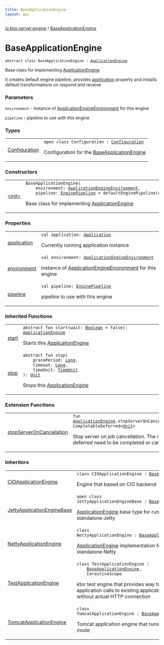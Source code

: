 ```yaml
---
title: BaseApplicationEngine - 
layout: api
---
```


<div class='api-docs-breadcrumbs'><a href="../index.html">io.ktor.server.engine</a> / <a href="./index.html">BaseApplicationEngine</a></div>

# BaseApplicationEngine

<div class="signature"><code><span class="keyword">abstract</span> <span class="keyword">class </span><span class="identifier">BaseApplicationEngine</span>&nbsp;<span class="symbol">:</span>&nbsp;<a href="../-application-engine/index.html"><span class="identifier">ApplicationEngine</span></a></code></div>

Base class for implementing <a href="../-application-engine/index.html">ApplicationEngine</a>

It creates default engine pipeline, provides <a href="application.html">application</a> property and installs default transformations
on respond and receive

### Parameters

<code>environment</code> - instance of <a href="../-application-engine-environment/index.html">ApplicationEngineEnvironment</a> for this engine

<code>pipeline</code> - pipeline to use with this engine

### Types

<table class="api-docs-table">
<tbody>
<tr>
<td markdown="1">

<a href="-configuration/index.html">Configuration</a>


</td>
<td markdown="1">
<div class="signature"><code><span class="keyword">open</span> <span class="keyword">class </span><span class="identifier">Configuration</span>&nbsp;<span class="symbol">:</span>&nbsp;<a href="../-application-engine/-configuration/index.html"><span class="identifier">Configuration</span></a></code></div>

Configuration for the <a href="./index.md">BaseApplicationEngine</a>


</td>
</tr>
</tbody>
</table>

### Constructors

<table class="api-docs-table">
<tbody>
<tr>
<td markdown="1">

<a href="-init-.html">&lt;init&gt;</a>


</td>
<td markdown="1">
<div class="signature"><code><span class="identifier">BaseApplicationEngine</span><span class="symbol">(</span><br/>&nbsp;&nbsp;&nbsp;&nbsp;<span class="parameterName" id="io.ktor.server.engine.BaseApplicationEngine$<init>(io.ktor.server.engine.ApplicationEngineEnvironment, io.ktor.server.engine.EnginePipeline)/environment">environment</span><span class="symbol">:</span>&nbsp;<a href="../-application-engine-environment/index.html"><span class="identifier">ApplicationEngineEnvironment</span></a><span class="symbol">, </span><br/>&nbsp;&nbsp;&nbsp;&nbsp;<span class="parameterName" id="io.ktor.server.engine.BaseApplicationEngine$<init>(io.ktor.server.engine.ApplicationEngineEnvironment, io.ktor.server.engine.EnginePipeline)/pipeline">pipeline</span><span class="symbol">:</span>&nbsp;<a href="../-engine-pipeline/index.html"><span class="identifier">EnginePipeline</span></a>&nbsp;<span class="symbol">=</span>&nbsp;defaultEnginePipeline(environment)<span class="symbol">)</span></code></div>

Base class for implementing <a href="../-application-engine/index.html">ApplicationEngine</a>


</td>
</tr>
</tbody>
</table>

### Properties

<table class="api-docs-table">
<tbody>
<tr>
<td markdown="1">

<a href="application.html">application</a>


</td>
<td markdown="1">
<div class="signature"><code><span class="keyword">val </span><span class="identifier">application</span><span class="symbol">: </span><a href="../../io.ktor.application/-application/index.html"><span class="identifier">Application</span></a></code></div>

Currently running application instance


</td>
</tr>
<tr>
<td markdown="1">

<a href="environment.html">environment</a>


</td>
<td markdown="1">
<div class="signature"><code><span class="keyword">val </span><span class="identifier">environment</span><span class="symbol">: </span><a href="../-application-engine-environment/index.html"><span class="identifier">ApplicationEngineEnvironment</span></a></code></div>

instance of <a href="../-application-engine-environment/index.html">ApplicationEngineEnvironment</a> for this engine


</td>
</tr>
<tr>
<td markdown="1">

<a href="pipeline.html">pipeline</a>


</td>
<td markdown="1">
<div class="signature"><code><span class="keyword">val </span><span class="identifier">pipeline</span><span class="symbol">: </span><a href="../-engine-pipeline/index.html"><span class="identifier">EnginePipeline</span></a></code></div>

pipeline to use with this engine


</td>
</tr>
</tbody>
</table>

### Inherited Functions

<table class="api-docs-table">
<tbody>
<tr>
<td markdown="1">

<a href="../-application-engine/start.html">start</a>


</td>
<td markdown="1">
<div class="signature"><code><span class="keyword">abstract</span> <span class="keyword">fun </span><span class="identifier">start</span><span class="symbol">(</span><span class="parameterName" id="io.ktor.server.engine.ApplicationEngine$start(kotlin.Boolean)/wait">wait</span><span class="symbol">:</span>&nbsp;<a href="https://kotlinlang.org/api/latest/jvm/stdlib/kotlin/-boolean/index.html"><span class="identifier">Boolean</span></a>&nbsp;<span class="symbol">=</span>&nbsp;false<span class="symbol">)</span><span class="symbol">: </span><a href="../-application-engine/index.html"><span class="identifier">ApplicationEngine</span></a></code></div>

Starts this <a href="../-application-engine/index.html">ApplicationEngine</a>


</td>
</tr>
<tr>
<td markdown="1">

<a href="../-application-engine/stop.html">stop</a>


</td>
<td markdown="1">
<div class="signature"><code><span class="keyword">abstract</span> <span class="keyword">fun </span><span class="identifier">stop</span><span class="symbol">(</span><br/>&nbsp;&nbsp;&nbsp;&nbsp;<span class="parameterName" id="io.ktor.server.engine.ApplicationEngine$stop(kotlin.Long, kotlin.Long, java.util.concurrent.TimeUnit)/gracePeriod">gracePeriod</span><span class="symbol">:</span>&nbsp;<a href="https://kotlinlang.org/api/latest/jvm/stdlib/kotlin/-long/index.html"><span class="identifier">Long</span></a><span class="symbol">, </span><br/>&nbsp;&nbsp;&nbsp;&nbsp;<span class="parameterName" id="io.ktor.server.engine.ApplicationEngine$stop(kotlin.Long, kotlin.Long, java.util.concurrent.TimeUnit)/timeout">timeout</span><span class="symbol">:</span>&nbsp;<a href="https://kotlinlang.org/api/latest/jvm/stdlib/kotlin/-long/index.html"><span class="identifier">Long</span></a><span class="symbol">, </span><br/>&nbsp;&nbsp;&nbsp;&nbsp;<span class="parameterName" id="io.ktor.server.engine.ApplicationEngine$stop(kotlin.Long, kotlin.Long, java.util.concurrent.TimeUnit)/timeUnit">timeUnit</span><span class="symbol">:</span>&nbsp;<a href="http://docs.oracle.com/javase/6/docs/api/java/util/concurrent/TimeUnit.html"><span class="identifier">TimeUnit</span></a><br/><span class="symbol">)</span><span class="symbol">: </span><a href="https://kotlinlang.org/api/latest/jvm/stdlib/kotlin/-unit/index.html"><span class="identifier">Unit</span></a></code></div>

Stops this <a href="../-application-engine/index.html">ApplicationEngine</a>


</td>
</tr>
</tbody>
</table>

### Extension Functions

<table class="api-docs-table">
<tbody>
<tr>
<td markdown="1">

<a href="../stop-server-on-cancellation.html">stopServerOnCancellation</a>


</td>
<td markdown="1">
<div class="signature"><code><span class="keyword">fun </span><a href="../-application-engine/index.html"><span class="identifier">ApplicationEngine</span></a><span class="symbol">.</span><span class="identifier">stopServerOnCancellation</span><span class="symbol">(</span><span class="symbol">)</span><span class="symbol">: </span><span class="identifier">CompletableDeferred</span><span class="symbol">&lt;</span><a href="https://kotlinlang.org/api/latest/jvm/stdlib/kotlin/-unit/index.html"><span class="identifier">Unit</span></a><span class="symbol">&gt;</span></code></div>

Stop server on job cancellation. The returned deferred need to be completed or cancelled.


</td>
</tr>
</tbody>
</table>

### Inheritors

<table class="api-docs-table">
<tbody>
<tr>
<td markdown="1">

<a href="../../io.ktor.server.cio/-c-i-o-application-engine/index.html">CIOApplicationEngine</a>


</td>
<td markdown="1">
<div class="signature"><code><span class="keyword">class </span><span class="identifier">CIOApplicationEngine</span>&nbsp;<span class="symbol">:</span>&nbsp;<a href="./index.md"><span class="identifier">BaseApplicationEngine</span></a></code></div>

Engine that based on CIO backend


</td>
</tr>
<tr>
<td markdown="1">

<a href="../../io.ktor.server.jetty/-jetty-application-engine-base/index.html">JettyApplicationEngineBase</a>


</td>
<td markdown="1">
<div class="signature"><code><span class="keyword">open</span> <span class="keyword">class </span><span class="identifier">JettyApplicationEngineBase</span>&nbsp;<span class="symbol">:</span>&nbsp;<a href="./index.md"><span class="identifier">BaseApplicationEngine</span></a></code></div>

<a href="../-application-engine/index.html">ApplicationEngine</a> base type for running in a standalone Jetty


</td>
</tr>
<tr>
<td markdown="1">

<a href="../../io.ktor.server.netty/-netty-application-engine/index.html">NettyApplicationEngine</a>


</td>
<td markdown="1">
<div class="signature"><code><span class="keyword">class </span><span class="identifier">NettyApplicationEngine</span>&nbsp;<span class="symbol">:</span>&nbsp;<a href="./index.md"><span class="identifier">BaseApplicationEngine</span></a></code></div>

<a href="../-application-engine/index.html">ApplicationEngine</a> implementation for running in a standalone Netty


</td>
</tr>
<tr>
<td markdown="1">

<a href="../../io.ktor.server.testing/-test-application-engine/index.html">TestApplicationEngine</a>


</td>
<td markdown="1">
<div class="signature"><code><span class="keyword">class </span><span class="identifier">TestApplicationEngine</span>&nbsp;<span class="symbol">:</span>&nbsp;<br/>&nbsp;&nbsp;&nbsp;&nbsp;<a href="./index.md"><span class="identifier">BaseApplicationEngine</span></a><span class="symbol">, </span><br/>&nbsp;&nbsp;&nbsp;&nbsp;<span class="identifier">CoroutineScope</span></code></div>

ktor test engine that provides way to simulate application calls to existing application module(s)
without actual HTTP connection


</td>
</tr>
<tr>
<td markdown="1">

<a href="../../io.ktor.server.tomcat/-tomcat-application-engine/index.html">TomcatApplicationEngine</a>


</td>
<td markdown="1">
<div class="signature"><code><span class="keyword">class </span><span class="identifier">TomcatApplicationEngine</span>&nbsp;<span class="symbol">:</span>&nbsp;<a href="./index.md"><span class="identifier">BaseApplicationEngine</span></a></code></div>

Tomcat application engine that runs it in embedded mode


</td>
</tr>
</tbody>
</table>
